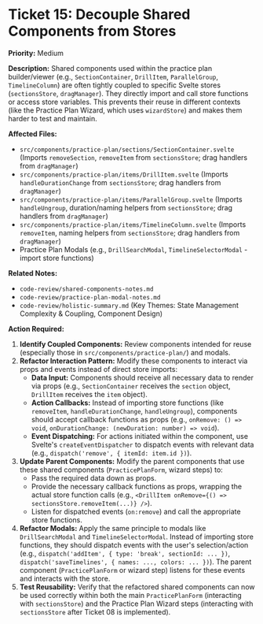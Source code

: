 # Ticket 15: Decouple Shared Components from Stores

**Priority:** Medium

**Description:** Shared components used within the practice plan builder/viewer (e.g., `SectionContainer`, `DrillItem`, `ParallelGroup`, `TimelineColumn`) are often tightly coupled to specific Svelte stores (`sectionsStore`, `dragManager`). They directly import and call store functions or access store variables. This prevents their reuse in different contexts (like the Practice Plan Wizard, which uses `wizardStore`) and makes them harder to test and maintain.

**Affected Files:**

*   `src/components/practice-plan/sections/SectionContainer.svelte` (Imports `removeSection`, `removeItem` from `sectionsStore`; drag handlers from `dragManager`)
*   `src/components/practice-plan/items/DrillItem.svelte` (Imports `handleDurationChange` from `sectionsStore`; drag handlers from `dragManager`)
*   `src/components/practice-plan/items/ParallelGroup.svelte` (Imports `handleUngroup`, duration/naming helpers from `sectionsStore`; drag handlers from `dragManager`)
*   `src/components/practice-plan/items/TimelineColumn.svelte` (Imports `removeItem`, naming helpers from `sectionsStore`; drag handlers from `dragManager`)
*   Practice Plan Modals (e.g., `DrillSearchModal`, `TimelineSelectorModal` - import store functions)

**Related Notes:**

*   `code-review/shared-components-notes.md`
*   `code-review/practice-plan-modal-notes.md`
*   `code-review/holistic-summary.md` (Key Themes: State Management Complexity & Coupling, Component Design)

**Action Required:**

1.  **Identify Coupled Components:** Review components intended for reuse (especially those in `src/components/practice-plan/`) and modals.
2.  **Refactor Interaction Pattern:** Modify these components to interact via props and events instead of direct store imports:
    *   **Data Input:** Components should receive all necessary data to render via props (e.g., `SectionContainer` receives the `section` object, `DrillItem` receives the `item` object).
    *   **Action Callbacks:** Instead of importing store functions (like `removeItem`, `handleDurationChange`, `handleUngroup`), components should accept callback functions as props (e.g., `onRemove: () => void`, `onDurationChange: (newDuration: number) => void`).
    *   **Event Dispatching:** For actions initiated within the component, use Svelte's `createEventDispatcher` to dispatch events with relevant data (e.g., `dispatch('remove', { itemId: item.id })`).
3.  **Update Parent Components:** Modify the parent components that use these shared components (`PracticePlanForm`, wizard steps) to:
    *   Pass the required data down as props.
    *   Provide the necessary callback functions as props, wrapping the actual store function calls (e.g., `<DrillItem onRemove={() => sectionsStore.removeItem(...)} />`).
    *   Listen for dispatched events (`on:remove`) and call the appropriate store functions.
4.  **Refactor Modals:** Apply the same principle to modals like `DrillSearchModal` and `TimelineSelectorModal`. Instead of importing store functions, they should dispatch events with the user's selection/action (e.g., `dispatch('addItem', { type: 'break', sectionId: ... })`, `dispatch('saveTimelines', { names: ..., colors: ... })`). The parent component (`PracticePlanForm` or wizard step) listens for these events and interacts with the store.
5.  **Test Reusability:** Verify that the refactored shared components can now be used correctly within both the main `PracticePlanForm` (interacting with `sectionsStore`) and the Practice Plan Wizard steps (interacting with `sectionsStore` after Ticket 08 is implemented). 